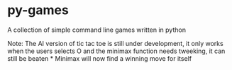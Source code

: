 # py-games
A collection of simple command line games written in python


Note: The AI version of tic tac toe is still under development, it only works when the users selects O 
      and the minimax function needs tweeking, it can still be beaten
      * Minimax will now find a winning move for itself
